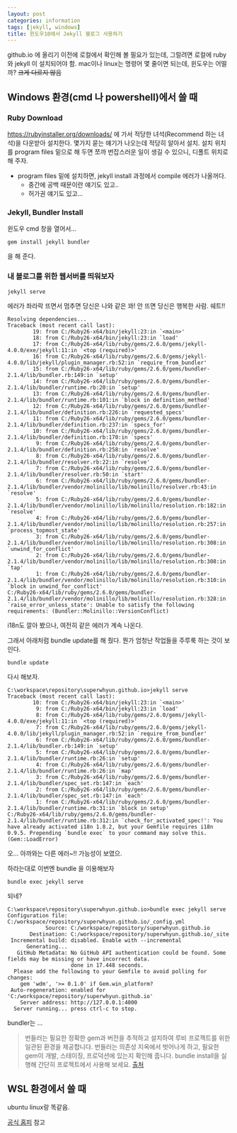 ```yaml
---
layout: post
categories: information
tags: [jekyll, windows]
title: 윈도우10에서 Jekyll 블로그 사용하기
---
```


github.io 에 올리기 이전에 로컬에서 확인해 볼 필요가 있는데, 그럴려면 로컬에 ruby와 jekyll 이 설치되어야 함. mac이나 linux는 명령어 몇 줄이면 되는데, 윈도우는 어떨까? ~~크게 다르지 않음~~

## Windows 환경(cmd 나 powershell)에서 쓸 때


### Ruby Download

https://rubyinstaller.org/downloads/ 에 가서 적당한 녀석(Recommend 하는 녀석)을 다운받아 설치한다.
몇가지 묻는 얘기가 나오는데 적당히 알아서 설치. 
설치 위치를 program files 밑으로 해 두면 쪼까 번잡스러운 일이 생길 수 있으니, 디폴트 위치로 해 주자.
- program files 밑에 설치하면, jekyll install 과정에서 compile 에러가 나올꺼다.
  - 중간에 공백 때문이란 얘기도 있고..
  - 허가권 얘기도 있고...

### Jekyll, Bundler Install

윈도우 cmd 창을 열어서...
```
gem install jekyll bundler
```
을 해 준다.

### 내 블로그를 위한 웹서버를 띄워보자

```
jekyll serve
```

에러가 좌라락 뜨면서 멈추면 당신은 나와 같은 꽈! 
안 뜨면 당신은 행복한 사람. 쉐트!!

```
Resolving dependencies...
Traceback (most recent call last):
        19: from C:/Ruby26-x64/bin/jekyll:23:in `<main>'
        18: from C:/Ruby26-x64/bin/jekyll:23:in `load'
        17: from C:/Ruby26-x64/lib/ruby/gems/2.6.0/gems/jekyll-4.0.0/exe/jekyll:11:in `<top (required)>'
        16: from C:/Ruby26-x64/lib/ruby/gems/2.6.0/gems/jekyll-4.0.0/lib/jekyll/plugin_manager.rb:52:in `require_from_bundler'
        15: from C:/Ruby26-x64/lib/ruby/gems/2.6.0/gems/bundler-2.1.4/lib/bundler.rb:149:in `setup'
        14: from C:/Ruby26-x64/lib/ruby/gems/2.6.0/gems/bundler-2.1.4/lib/bundler/runtime.rb:20:in `setup'
        13: from C:/Ruby26-x64/lib/ruby/gems/2.6.0/gems/bundler-2.1.4/lib/bundler/runtime.rb:101:in `block in definition_method'
        12: from C:/Ruby26-x64/lib/ruby/gems/2.6.0/gems/bundler-2.1.4/lib/bundler/definition.rb:226:in `requested_specs'
        11: from C:/Ruby26-x64/lib/ruby/gems/2.6.0/gems/bundler-2.1.4/lib/bundler/definition.rb:237:in `specs_for'
        10: from C:/Ruby26-x64/lib/ruby/gems/2.6.0/gems/bundler-2.1.4/lib/bundler/definition.rb:170:in `specs'
         9: from C:/Ruby26-x64/lib/ruby/gems/2.6.0/gems/bundler-2.1.4/lib/bundler/definition.rb:258:in `resolve'
         8: from C:/Ruby26-x64/lib/ruby/gems/2.6.0/gems/bundler-2.1.4/lib/bundler/resolver.rb:22:in `resolve'
         7: from C:/Ruby26-x64/lib/ruby/gems/2.6.0/gems/bundler-2.1.4/lib/bundler/resolver.rb:50:in `start'
         6: from C:/Ruby26-x64/lib/ruby/gems/2.6.0/gems/bundler-2.1.4/lib/bundler/vendor/molinillo/lib/molinillo/resolver.rb:43:in `resolve'
         5: from C:/Ruby26-x64/lib/ruby/gems/2.6.0/gems/bundler-2.1.4/lib/bundler/vendor/molinillo/lib/molinillo/resolution.rb:182:in `resolve'
         4: from C:/Ruby26-x64/lib/ruby/gems/2.6.0/gems/bundler-2.1.4/lib/bundler/vendor/molinillo/lib/molinillo/resolution.rb:257:in `process_topmost_state'
         3: from C:/Ruby26-x64/lib/ruby/gems/2.6.0/gems/bundler-2.1.4/lib/bundler/vendor/molinillo/lib/molinillo/resolution.rb:308:in `unwind_for_conflict'
         2: from C:/Ruby26-x64/lib/ruby/gems/2.6.0/gems/bundler-2.1.4/lib/bundler/vendor/molinillo/lib/molinillo/resolution.rb:308:in `tap'
         1: from C:/Ruby26-x64/lib/ruby/gems/2.6.0/gems/bundler-2.1.4/lib/bundler/vendor/molinillo/lib/molinillo/resolution.rb:310:in `block in unwind_for_conflict'
C:/Ruby26-x64/lib/ruby/gems/2.6.0/gems/bundler-2.1.4/lib/bundler/vendor/molinillo/lib/molinillo/resolution.rb:328:in `raise_error_unless_state': Unable to satisfy the following requirements: (Bundler::Molinillo::VersionConflict)
```

i18n도 깔아 봤으나, 여전히 같은 에러가 계속 나온다.

그래서 아래처럼 bundle update를 해 줬다. 
뭔가 엄청난 작업들을 주루룩 하는 것이 보인다.


```
bundle update
```


다시 해보자.

```
C:\workspace\repository\superwhyun.github.io>jekyll serve
Traceback (most recent call last):
        10: from C:/Ruby26-x64/bin/jekyll:23:in `<main>'
         9: from C:/Ruby26-x64/bin/jekyll:23:in `load'
         8: from C:/Ruby26-x64/lib/ruby/gems/2.6.0/gems/jekyll-4.0.0/exe/jekyll:11:in `<top (required)>'
         7: from C:/Ruby26-x64/lib/ruby/gems/2.6.0/gems/jekyll-4.0.0/lib/jekyll/plugin_manager.rb:52:in `require_from_bundler'
         6: from C:/Ruby26-x64/lib/ruby/gems/2.6.0/gems/bundler-2.1.4/lib/bundler.rb:149:in `setup'
         5: from C:/Ruby26-x64/lib/ruby/gems/2.6.0/gems/bundler-2.1.4/lib/bundler/runtime.rb:26:in `setup'
         4: from C:/Ruby26-x64/lib/ruby/gems/2.6.0/gems/bundler-2.1.4/lib/bundler/runtime.rb:26:in `map'
         3: from C:/Ruby26-x64/lib/ruby/gems/2.6.0/gems/bundler-2.1.4/lib/bundler/spec_set.rb:147:in `each'
         2: from C:/Ruby26-x64/lib/ruby/gems/2.6.0/gems/bundler-2.1.4/lib/bundler/spec_set.rb:147:in `each'
         1: from C:/Ruby26-x64/lib/ruby/gems/2.6.0/gems/bundler-2.1.4/lib/bundler/runtime.rb:31:in `block in setup'
C:/Ruby26-x64/lib/ruby/gems/2.6.0/gems/bundler-2.1.4/lib/bundler/runtime.rb:312:in `check_for_activated_spec!': You have already activated i18n 1.8.2, but your Gemfile requires i18n 0.9.5. Prepending `bundle exec` to your command may solve this. (Gem::LoadError)
```

오... 아까와는 다른 에러~!! 가능성이 보였으.

하라는대로 이번엔 bundle 을 이용해보자

```
bundle exec jekyll serve
```

되네? 

```
C:\workspace\repository\superwhyun.github.io>bundle exec jekyll serve
Configuration file: C:/workspace/repository/superwhyun.github.io/_config.yml
            Source: C:/workspace/repository/superwhyun.github.io
       Destination: C:/workspace/repository/superwhyun.github.io/_site
 Incremental build: disabled. Enable with --incremental
      Generating...
   GitHub Metadata: No GitHub API authentication could be found. Some fields may be missing or have incorrect data.
                    done in 17.448 seconds.
  Please add the following to your Gemfile to avoid polling for changes:
    gem 'wdm', '>= 0.1.0' if Gem.win_platform?
 Auto-regeneration: enabled for 'C:/workspace/repository/superwhyun.github.io'
    Server address: http://127.0.0.1:4000
  Server running... press ctrl-c to stop.
```



bundler는 ...
> 번들러는 필요한 정확한 gem과 버전을 추적하고 설치하여 루비 프로젝트를 위한 일관된 환경을 제공합니다. 번들러는 의존성 지옥에서 벗어나게 하고, 필요한 gem이 개발, 스테이징, 프로덕션에 있는지 확인해 줍니다. bundle install을 실행해 간단히 프로젝트에서 사용해 보세요.
> [출처](https://ruby-korea.github.io/bundler-site/)


## WSL 환경에서 쓸 때

ubuntu linux랑 똑같음. 

[공식 홈피](https://jekyllrb.com/docs/installation/windows/) 참고
